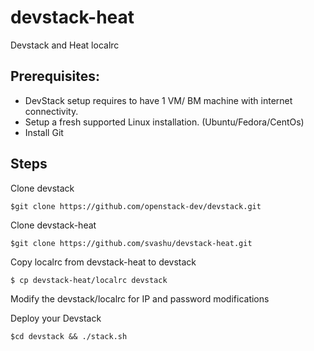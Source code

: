 devstack-heat
=============
Devstack and Heat localrc

Prerequisites:
--------------
- DevStack setup requires to have 1 VM/ BM machine with internet connectivity.
- Setup a fresh supported Linux installation. (Ubuntu/Fedora/CentOs)
- Install Git

Steps
-----
Clone devstack
```
$git clone https://github.com/openstack-dev/devstack.git
```

Clone devstack-heat
```
$git clone https://github.com/svashu/devstack-heat.git
```

Copy localrc from devstack-heat to devstack
```
$ cp devstack-heat/localrc devstack

```

Modify the devstack/localrc for IP and password modifications

Deploy your Devstack

```
$cd devstack && ./stack.sh
```
